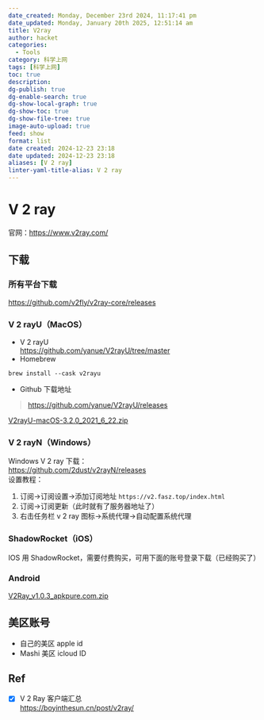 ```yaml
---
date_created: Monday, December 23rd 2024, 11:17:41 pm
date_updated: Monday, January 20th 2025, 12:51:14 am
title: V2ray
author: hacket
categories:
  - Tools
category: 科学上网
tags: [科学上网]
toc: true
description: 
dg-publish: true
dg-enable-search: true
dg-show-local-graph: true
dg-show-toc: true
dg-show-file-tree: true
image-auto-upload: true
feed: show
format: list
date created: 2024-12-23 23:18
date updated: 2024-12-23 23:18
aliases: [V 2 ray]
linter-yaml-title-alias: V 2 ray
---
```


# V 2 ray

官网：<https://www.v2ray.com/>

## 下载

### 所有平台下载

<https://github.com/v2fly/v2ray-core/releases>

### V 2 rayU（MacOS）

- V 2 rayU<br /><https://github.com/yanue/V2rayU/tree/master>
- Homebrew

```shell
brew install --cask v2rayu
```

- Github 下载地址

> <https://github.com/yanue/V2rayU/releases>

[V2rayU-macOS-3.2.0_2021_6_22.zip](https://www.yuque.com/attachments/yuque/0/2023/zip/694278/1684772145918-82e3a232-aa59-4bc7-ac70-4da20c24987b.zip?_lake_card=%7B%22src%22%3A%22https%3A%2F%2Fwww.yuque.com%2Fattachments%2Fyuque%2F0%2F2023%2Fzip%2F694278%2F1684772145918-82e3a232-aa59-4bc7-ac70-4da20c24987b.zip%22%2C%22name%22%3A%22V2rayU-macOS-3.2.0_2021_6_22.zip%22%2C%22size%22%3A33744045%2C%22ext%22%3A%22zip%22%2C%22source%22%3A%22%22%2C%22status%22%3A%22done%22%2C%22download%22%3Atrue%2C%22taskId%22%3A%22uda0355c7-3b86-4f8e-b6a3-7e24f143930%22%2C%22taskType%22%3A%22upload%22%2C%22type%22%3A%22application%2Fx-zip-compressed%22%2C%22__spacing%22%3A%22both%22%2C%22mode%22%3A%22title%22%2C%22id%22%3A%22u16e3b3f7%22%2C%22margin%22%3A%7B%22top%22%3Atrue%2C%22bottom%22%3Atrue%7D%2C%22card%22%3A%22file%22%7D)

### V 2 rayN（Windows）

Windows V 2 ray 下载：<br /><https://github.com/2dust/v2rayN/releases><br />设置教程：

1. 订阅→订阅设置→添加订阅地址 `https://v2.fasz.top/index.html`
2. 订阅→订阅更新（此时就有了服务器地址了）
3. 右击任务栏 v 2 ray 图标→系统代理→自动配置系统代理

### ShadowRocket（iOS）

IOS 用 ShadowRocket，需要付费购买，可用下面的账号登录下载（已经购买了）

### Android

[V2Ray_v1.0.3_apkpure.com.zip](https://www.yuque.com/attachments/yuque/0/2023/zip/694278/1684772126130-fcc1cc9f-9182-4b66-9de9-c22cf4168586.zip?_lake_card=%7B%22src%22%3A%22https%3A%2F%2Fwww.yuque.com%2Fattachments%2Fyuque%2F0%2F2023%2Fzip%2F694278%2F1684772126130-fcc1cc9f-9182-4b66-9de9-c22cf4168586.zip%22%2C%22name%22%3A%22V2Ray_v1.0.3_apkpure.com.zip%22%2C%22size%22%3A17609112%2C%22ext%22%3A%22zip%22%2C%22source%22%3A%22%22%2C%22status%22%3A%22done%22%2C%22download%22%3Atrue%2C%22taskId%22%3A%22u024ef391-8264-4822-8cfe-66a32a8c5b4%22%2C%22taskType%22%3A%22upload%22%2C%22type%22%3A%22application%2Fx-zip-compressed%22%2C%22__spacing%22%3A%22both%22%2C%22mode%22%3A%22title%22%2C%22id%22%3A%22u696865e9%22%2C%22margin%22%3A%7B%22top%22%3Atrue%2C%22bottom%22%3Atrue%7D%2C%22card%22%3A%22file%22%7D)

## 美区账号

- 自己的美区 apple id
- Mashi 美区 icloud ID

## Ref

- [x] V 2 Ray 客户端汇总<br /><https://boyinthesun.cn/post/v2ray/>

